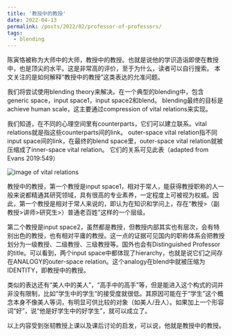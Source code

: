 ```yaml
---
title: '教授中的教授'
date: 2022-04-13
permalink: /posts/2022/02/professor-of-professors/
tags:
  - blending
---
```


陈寅恪被称为大师中的大师，教授中的教授。也就是说他的学识造诣即使在教授中，也是顶尖的水平。这是非常高的评价，至于为什么，读者可以自行搜索。
本文关注的是如何解释“教授中的教授”这类表达的允准问题。

我们将尝试使用blending theory来解决。在一个典型的blending中，包含generic space，input space1，input space2和blend。
blending最终的目标是achieve human scale，这主要通过compression of vital relations来实现。

我们知道，在不同的心理空间里有counterparts，它们可以建立联系。vital relations就是指这些counterparts间的link。
outer-space vital relation指不同input space间的link，在最终的blend space里，outer-space vital relation就被压缩成了inner-space vital relation。
它们的关系可见此表（adapted from Evans 2019:549）

![image of vital relations](https://hongjie-fu.github.io/files/posts/vital-relations.png)



教授中的教授，第一个教授是input space1，相对于常人，能获得教授职称的人一般来说都精通其研究领域，具有很高的专业素养，一定程度上可被视为权威。因此，第一个教授是相对于常人来说的，即认为在知识和学问上，存在“教授>（副教授>讲师>研究生>）普通老百姓”这样的一个层级。

第二个教授是input space2，虽然都是教授，但教授内部其实也有层次，会有特别出色的教授，也有相对平庸的教授。这一点的证据可见国内的职称体系会把教授划分为一级教授、二级教授、三级教授等。国外也会有Distinguished Professor的title。可以看到，两个input space中都体现了hierarchy，也就是说它们之间存在ANALOGY的outer-space relation。这个analogy在blend中就被压缩为IDENTITY，即教授中的教授。

类似的表达还有“美人中的美人”，“高手中的高手”等，但是能进入这个构式的词并非没有限制，比如“学生中的学生”的接受度就很低。其原因可能在于“学生”这个概念本身不像美人等词，有明显可供比较的对象（如美人/丑人）。如果加上一个形容词“好”，说“他是好学生中的好学生”，就可以成立了。

以上内容受到张韧教授上课以及课后讨论的启发，可以说，他就是教授中的教授。
